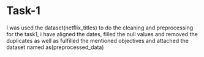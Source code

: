 # Task-1
I was used the dataset(netflix_titles) to do the cleaning and preprocessing for the task1, i have aligned the dates, 
filled the null values and removed the duplicates as well as fulfilled the mentioned objectives and 
attached the dataset named as(preprocessed_data)
